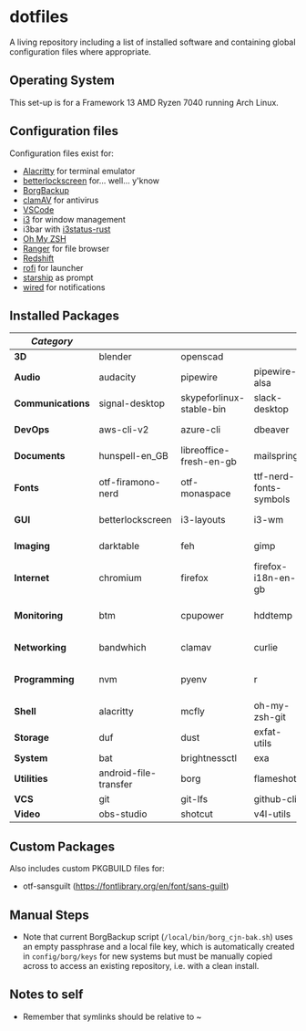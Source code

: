 # dotfiles

A living repository including a list of installed software and containing global configuration files where appropriate.

## Operating System

This set-up is for a Framework 13 AMD Ryzen 7040 running Arch Linux.

## Configuration files

Configuration files exist for:

- [Alacritty](https://sw.kovidgoyal.net/alacritty/) for terminal emulator
- [betterlockscreen](https://github.com/betterlockscreen/betterlockscreen) for... well... y'know
- [BorgBackup](https://www.borgbackup.org/)
- [clamAV](https://www.clamav.net/) for antivirus
- [VSCode](https://code.visualstudio.com/)
- [i3](https://i3wm.org/) for window management
- i3bar with [i3status-rust](https://github.com/greshake/i3status-rust)
- [Oh My ZSH](https://ohmyz.sh/)
- [Ranger](https://ranger.github.io/) for file browser
- [Redshift](http://jonls.dk/redshift/)
- [rofi](https://github.com/davatorium/rofi) for launcher
- [starship](https://starship.rs/) as prompt
- [wired](https://github.com/Toqozz/wired-notify) for notifications

## Installed Packages

| **_Category_**     |                       |                          |                        |                  |                        |                |                   |        |                  |           |
| ------------------ | --------------------- | ------------------------ | ---------------------- | ---------------- | ---------------------- | -------------- | ----------------- | ------ | ---------------- | --------- |
| **3D**             | blender               | openscad                 |                        |                  |                        |                |                   |        |                  |           |
| **Audio**          | audacity              | pipewire                 | pipewire-alsa          | pipewire-jack    | pipewire-pulse         | pipewire-v4l2  | wireplumber       |        |                  |           |
| **Communications** | signal-desktop        | skypeforlinux-stable-bin | slack-desktop          | telegram-desktop |                        |                |                   |        |                  |           |
| **DevOps**         | aws-cli-v2            | azure-cli                | dbeaver                | docker           | docker-buildx          | minikube       | postman-bin       |        |                  |           |
| **Documents**      | hunspell-en_GB        | libreoffice-fresh-en-gb  | mailspring             | qpdf             | xournalpp              |                |                   |        |                  |           |
| **Fonts**          | otf-firamono-nerd     | otf-monaspace            | ttf-nerd-fonts-symbols |                  |                        |                |                   |        |                  |           |
| **GUI**            | betterlockscreen      | i3-layouts               | i3-wm                  | i3blocks         | i3status-rust          | i3wsr          | redshift          | rofi   | rofi-vscode-mode | wired-git |
| **Imaging**        | darktable             | feh                      | gimp                   | graphics-magick  | inkscape               |                |                   |        |                  |           |
| **Internet**       | chromium              | firefox                  | firefox-i18n-en-gb     | google-chrome    |                        |                |                   |        |                  |           |
| **Monitoring**     | btm                   | cpupower                 | hddtemp                | htop             | Iio-sensor-proxy       | lm_sensors     | powertop          | procs  | tlp              |           |
| **Networking**     | bandwhich             | clamav                   | curlie                 | firewalld        | mullvad-vpn-bin        | networkmanager | python-fangfrisch |        |                  |           |
| **Programming**    | nvm                   | pyenv                    | r                      | texlive          | visual-studio-code-bin |                |                   |        |                  |           |
| **Shell**          | alacritty             | mcfly                    | oh-my-zsh-git          | starship         | tealdeer               |                |                   |        |                  |           |
| **Storage**        | duf                   | dust                     | exfat-utils            | mlocate          | ntfs-3g                | ranger         | zip               |        |                  |           |
| **System**         | bat                   | brightnessctl            | exa                    | fd               | fwupd                  | ripgrep        | sd                | zoxide |                  |           |
| **Utilities**      | android-file-transfer | borg                     | flameshot              | fprintd          | kalu                   | libfprint      | macchina          | paru   | transmission-gtk |           |
| **VCS**            | git                   | git-lfs                  | github-cli             |                  |                        |                |                   |        |                  |           |
| **Video**          | obs-studio            | shotcut                  | v4l-utils              | vlc              |                        |                |                   |        |                  |           |

## Custom Packages

Also includes custom PKGBUILD files for:

- otf-sansguilt (https://fontlibrary.org/en/font/sans-guilt)

## Manual Steps

- Note that current BorgBackup script (`/local/bin/borg_cjn-bak.sh`) uses an empty passphrase and a local file key, which is automatically created in `config/borg/keys` for new systems but must be manually copied across to access an existing repository, i.e. with a clean install.

## Notes to self

- Remember that symlinks should be relative to ~
